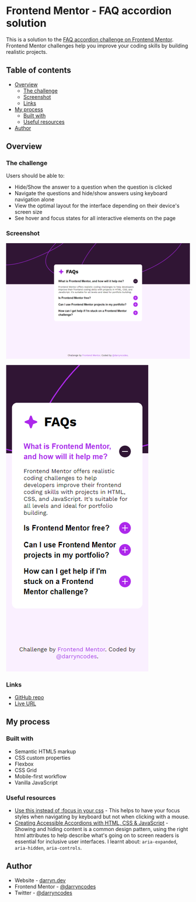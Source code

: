 # Frontend Mentor - FAQ accordion solution

This is a solution to the [FAQ accordion challenge on Frontend Mentor](https://www.frontendmentor.io/challenges/faq-accordion-wyfFdeBwBz). Frontend Mentor challenges help you improve your coding skills by building realistic projects.

## Table of contents

-   [Overview](#overview)
    -   [The challenge](#the-challenge)
    -   [Screenshot](#screenshot)
    -   [Links](#links)
-   [My process](#my-process)
    -   [Built with](#built-with)
    -   [Useful resources](#useful-resources)
-   [Author](#author)

## Overview

### The challenge

Users should be able to:

-   Hide/Show the answer to a question when the question is clicked
-   Navigate the questions and hide/show answers using keyboard navigation alone
-   View the optimal layout for the interface depending on their device's screen size
-   See hover and focus states for all interactive elements on the page

### Screenshot

![](./desktop.png)

![](./mobile.png)

### Links

-   [GitHub repo](https://github.com/darryncodes/accessible-faq-accordion)
-   [Live URL](https://darryncodes.github.io/accessible-faq-accordion/)

## My process

### Built with

-   Semantic HTML5 markup
-   CSS custom properties
-   Flexbox
-   CSS Grid
-   Mobile-first workflow
-   Vanilla JavaScript

### Useful resources

-   [Use this instead of :focus in your css](https://www.youtube.com/shorts/FHgnhnUwwQM) - This helps to have your focus styles when navigating by keyboard but not when clicking with a mouse.
-   [Creating Accessible Accordions with HTML, CSS & JavaScript](https://dev.to/lizlaffitte/creating-an-accordion-with-html-css-javascript-3gmn) - Showing and hiding content is a common design pattern, using the right html attributes to help describe what's going on to screen readers is essential for inclusive user interfaces. I learnt about: `aria-expanded`, `aria-hidden`, `aria-controls`.

## Author

-   Website - [darryn.dev](https://darryn.dev)
-   Frontend Mentor - [@darryncodes](https://www.frontendmentor.io/profile/darryncodes)
-   Twitter - [@darryncodes](https://twitter.com/darryncodes)
